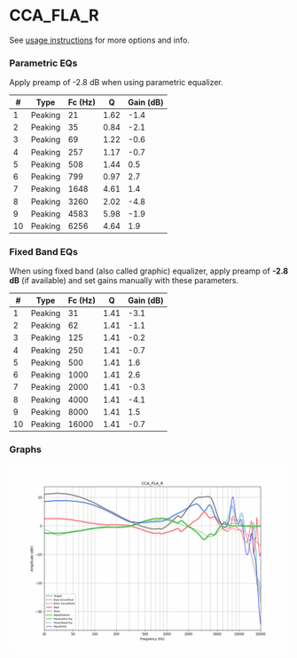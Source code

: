 # CCA_FLA_R
See [usage instructions](https://github.com/jaakkopasanen/AutoEq#usage) for more options and info.

### Parametric EQs
Apply preamp of -2.8 dB when using parametric equalizer.

|   # | Type    |   Fc (Hz) |    Q |   Gain (dB) |
|-----|---------|-----------|------|-------------|
|   1 | Peaking |        21 | 1.62 |        -1.4 |
|   2 | Peaking |        35 | 0.84 |        -2.1 |
|   3 | Peaking |        69 | 1.22 |        -0.6 |
|   4 | Peaking |       257 | 1.17 |        -0.7 |
|   5 | Peaking |       508 | 1.44 |         0.5 |
|   6 | Peaking |       799 | 0.97 |         2.7 |
|   7 | Peaking |      1648 | 4.61 |         1.4 |
|   8 | Peaking |      3260 | 2.02 |        -4.8 |
|   9 | Peaking |      4583 | 5.98 |        -1.9 |
|  10 | Peaking |      6256 | 4.64 |         1.9 |

### Fixed Band EQs
When using fixed band (also called graphic) equalizer, apply preamp of **-2.8 dB** (if available) and set gains manually with these parameters.

|   # | Type    |   Fc (Hz) |    Q |   Gain (dB) |
|-----|---------|-----------|------|-------------|
|   1 | Peaking |        31 | 1.41 |        -3.1 |
|   2 | Peaking |        62 | 1.41 |        -1.1 |
|   3 | Peaking |       125 | 1.41 |        -0.2 |
|   4 | Peaking |       250 | 1.41 |        -0.7 |
|   5 | Peaking |       500 | 1.41 |         1.6 |
|   6 | Peaking |      1000 | 1.41 |         2.6 |
|   7 | Peaking |      2000 | 1.41 |        -0.3 |
|   8 | Peaking |      4000 | 1.41 |        -4.1 |
|   9 | Peaking |      8000 | 1.41 |         1.5 |
|  10 | Peaking |     16000 | 1.41 |        -0.7 |

### Graphs
![](./CCA_FLA_R.png)
